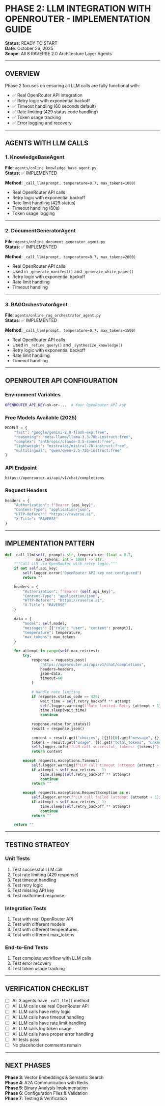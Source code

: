 # PHASE 2: LLM INTEGRATION WITH OPENROUTER - IMPLEMENTATION GUIDE

**Status**: READY TO START  
**Date**: October 26, 2025  
**Scope**: All 8 RAVERSE 2.0 Architecture Layer Agents

---

## OVERVIEW

Phase 2 focuses on ensuring all LLM calls are fully functional with:
- ✅ Real OpenRouter API integration
- ✅ Retry logic with exponential backoff
- ✅ Timeout handling (60 seconds default)
- ✅ Rate limiting (429 status code handling)
- ✅ Token usage tracking
- ✅ Error logging and recovery

---

## AGENTS WITH LLM CALLS

### 1. KnowledgeBaseAgent
**File**: `agents/online_knowledge_base_agent.py`  
**Status**: ✅ IMPLEMENTED

**Method**: `_call_llm(prompt, temperature=0.7, max_tokens=1000)`
- Real OpenRouter API calls
- Retry logic with exponential backoff
- Rate limit handling (429 status)
- Timeout handling (60s)
- Token usage logging

---

### 2. DocumentGeneratorAgent
**File**: `agents/online_document_generator_agent.py`  
**Status**: ✅ IMPLEMENTED

**Method**: `_call_llm(prompt, temperature=0.7, max_tokens=2000)`
- Real OpenRouter API calls
- Used in `_generate_manifest()` and `_generate_white_paper()`
- Retry logic with exponential backoff
- Rate limit handling
- Timeout handling

---

### 3. RAGOrchestratorAgent
**File**: `agents/online_rag_orchestrator_agent.py`  
**Status**: ✅ IMPLEMENTED

**Method**: `_call_llm(prompt, temperature=0.7, max_tokens=1500)`
- Real OpenRouter API calls
- Used in `_refine_query()` and `_synthesize_knowledge()`
- Retry logic with exponential backoff
- Rate limit handling
- Timeout handling

---

## OPENROUTER API CONFIGURATION

### Environment Variables
```bash
OPENROUTER_API_KEY=sk-or-...  # Your OpenRouter API key
```

### Free Models Available (2025)
```python
MODELS = {
    "fast": "google/gemini-2.0-flash-exp:free",
    "reasoning": "meta-llama/llama-3.3-70b-instruct:free",
    "complex": "anthropic/claude-3.5-sonnet:free",
    "lightweight": "mistralai/mistral-7b-instruct:free",
    "multilingual": "qwen/qwen-2.5-72b-instruct:free"
}
```

### API Endpoint
```
https://openrouter.ai/api/v1/chat/completions
```

### Request Headers
```python
headers = {
    "Authorization": f"Bearer {api_key}",
    "Content-Type": "application/json",
    "HTTP-Referer": "https://raverse.ai",
    "X-Title": "RAVERSE"
}
```

---

## IMPLEMENTATION PATTERN

```python
def _call_llm(self, prompt: str, temperature: float = 0.7, 
              max_tokens: int = 1000) -> str:
    """Call LLM via OpenRouter with retry logic."""
    if not self.api_key:
        self.logger.error("OpenRouter API key not configured")
        return ""
    
    headers = {
        "Authorization": f"Bearer {self.api_key}",
        "Content-Type": "application/json",
        "HTTP-Referer": "https://raverse.ai",
        "X-Title": "RAVERSE"
    }
    
    data = {
        "model": self.model,
        "messages": [{"role": "user", "content": prompt}],
        "temperature": temperature,
        "max_tokens": max_tokens
    }
    
    for attempt in range(self.max_retries):
        try:
            response = requests.post(
                "https://openrouter.ai/api/v1/chat/completions",
                headers=headers,
                json=data,
                timeout=60
            )
            
            # Handle rate limiting
            if response.status_code == 429:
                wait_time = self.retry_backoff ** attempt
                self.logger.warning(f"Rate limited. Retry {attempt + 1}/{self.max_retries} after {wait_time}s")
                time.sleep(wait_time)
                continue
            
            response.raise_for_status()
            result = response.json()
            
            content = result.get("choices", [{}])[0].get("message", {}).get("content", "")
            tokens = result.get("usage", {}).get("total_tokens", "unknown")
            self.logger.info(f"LLM call successful, tokens: {tokens}")
            return content
            
        except requests.exceptions.Timeout:
            self.logger.warning(f"LLM call timeout (attempt {attempt + 1}/{self.max_retries})")
            if attempt < self.max_retries - 1:
                time.sleep(self.retry_backoff ** attempt)
                continue
            return ""
            
        except requests.exceptions.RequestException as e:
            self.logger.error(f"LLM call failed (attempt {attempt + 1}/{self.max_retries}): {e}")
            if attempt < self.max_retries - 1:
                time.sleep(self.retry_backoff ** attempt)
                continue
            return ""
    
    return ""
```

---

## TESTING STRATEGY

### Unit Tests
1. Test successful LLM call
2. Test rate limiting (429 response)
3. Test timeout handling
4. Test retry logic
5. Test missing API key
6. Test malformed response

### Integration Tests
1. Test with real OpenRouter API
2. Test with different models
3. Test with different temperatures
4. Test with different max_tokens

### End-to-End Tests
1. Test complete workflow with LLM calls
2. Test error recovery
3. Test token usage tracking

---

## VERIFICATION CHECKLIST

- [ ] All 3 agents have `_call_llm()` method
- [ ] All LLM calls use real OpenRouter API
- [ ] All LLM calls have retry logic
- [ ] All LLM calls have timeout handling
- [ ] All LLM calls have rate limit handling
- [ ] All LLM calls log token usage
- [ ] All LLM calls have proper error handling
- [ ] All tests pass
- [ ] No placeholder comments remain

---

## NEXT PHASES

**Phase 3**: Vector Embeddings & Semantic Search  
**Phase 4**: A2A Communication with Redis  
**Phase 5**: Binary Analysis Implementation  
**Phase 6**: Configuration Files & Validation  
**Phase 7**: Testing & Verification  


